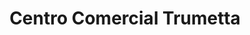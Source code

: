 ---
title: "Centro Comercial Trumetta"
url: /valera/centro-comercial-trumetta/
shop: Einkaufszentrum
---
